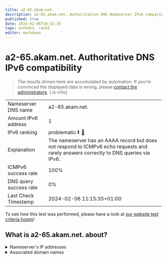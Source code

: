 ```yaml
---
title: a2-65.akam.net.
description: a2-65.akam.net. Authoritative DNS Nameserver IPv6 compatibility
published: true
date: 2024-02-06T10:15:35
tags: authdns, rank5
editor: markdown
---
```


# a2-65.akam.net. Authoritative DNS IPv6 compatibility

> The results shown here are accumulated by automation. If you're convinced the displayed data is wrong, please [contact the administrators](/howto/chat). 
{.is-info}




|   |   |
| - | - |
| Nameserver DNS name | a2-65.akam.net.
| Amount IPv6 address | 1
| IPv6 ranking | problematic :arrow_double_down: [🔗](/howto/ranking) |
| Explanation | The nameserver has an AAAA record but does not respond to ICMPv6 echo requests and rarely answers correctly to DNS queries via IPv6. |
| ICMPv6 success rate | 100%|
| DNS query success rate | 0% |
| Last Check Timestamp | 2024-02-06 11:15:35+01:00 |

To see how this test was performed, please have a look at [our website test criteria howto](/howto/testcriteria/authdns)!


## What is a2-65.akam.net. about?




<details>
<summary>Nameserver's IP addresses</summary>

2600:1480:7000::41

</details>



<details>
<summary>Associated domain names</summary>

www.ubs.com

</details>
